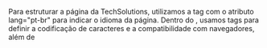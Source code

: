 Para estruturar a página da TechSolutions, utilizamos a tag <html> com o atributo lang="pt-br" para indicar o idioma da página. Dentro do <head>, usamos <meta> tags para definir a codificação de caracteres e a compatibilidade com navegadores, além de <title> para o título da aba. No (BODY), a tag (H1) foi empregada para o título principal, e (H2) para subtítulos que separam seções como “Serviços”, “Equipe”, “Contato” e “Conecte-se conosco”. A tag  (P)  foi usada para parágrafos de texto, enquanto (UL) e (OL) organizam listas não ordenadas e ordenadas, respectivamente. A imagem foi inserida com a tag <img>, e links externos com <a>, usando target="_blank" para abrirem em nova aba. Por fim, a tag (H6) foi usada para o rodapé, contendo os direitos autorais da empresa. Cada tag foi escolhida com base em sua função semântica para melhorar a estrutura e acessibilidade da página.
